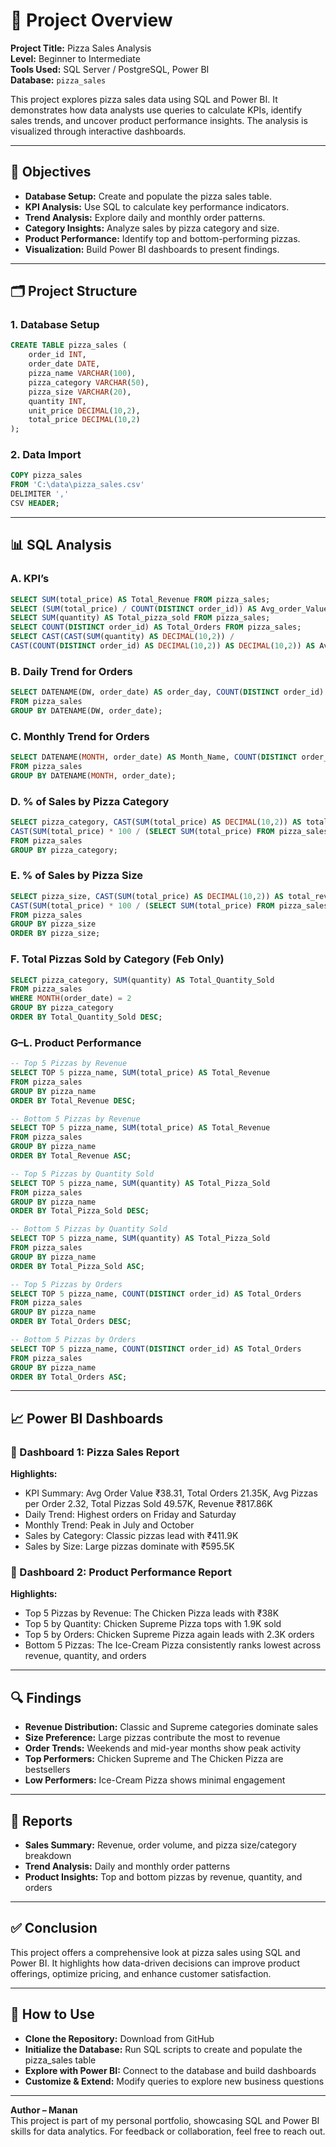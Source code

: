 
# 🍕 Project Overview  
**Project Title:** Pizza Sales Analysis  
**Level:** Beginner to Intermediate  
**Tools Used:** SQL Server / PostgreSQL, Power BI  
**Database:** `pizza_sales`

This project explores pizza sales data using SQL and Power BI. It demonstrates how data analysts use queries to calculate KPIs, identify sales trends, and uncover product performance insights. The analysis is visualized through interactive dashboards.

---

## 🎯 Objectives  
- **Database Setup:** Create and populate the pizza sales table.  
- **KPI Analysis:** Use SQL to calculate key performance indicators.  
- **Trend Analysis:** Explore daily and monthly order patterns.  
- **Category Insights:** Analyze sales by pizza category and size.  
- **Product Performance:** Identify top and bottom-performing pizzas.  
- **Visualization:** Build Power BI dashboards to present findings.

---

## 🗂️ Project Structure  

### 1. Database Setup  
```sql
CREATE TABLE pizza_sales (
    order_id INT,
    order_date DATE,
    pizza_name VARCHAR(100),
    pizza_category VARCHAR(50),
    pizza_size VARCHAR(20),
    quantity INT,
    unit_price DECIMAL(10,2),
    total_price DECIMAL(10,2)
);
```

### 2. Data Import  
```sql
COPY pizza_sales
FROM 'C:\data\pizza_sales.csv'
DELIMITER ','
CSV HEADER;
```

---

## 📊 SQL Analysis  

### A. KPI’s  
```sql
SELECT SUM(total_price) AS Total_Revenue FROM pizza_sales;
SELECT (SUM(total_price) / COUNT(DISTINCT order_id)) AS Avg_order_Value FROM pizza_sales;
SELECT SUM(quantity) AS Total_pizza_sold FROM pizza_sales;
SELECT COUNT(DISTINCT order_id) AS Total_Orders FROM pizza_sales;
SELECT CAST(CAST(SUM(quantity) AS DECIMAL(10,2)) /
CAST(COUNT(DISTINCT order_id) AS DECIMAL(10,2)) AS DECIMAL(10,2)) AS Avg_Pizzas_per_order FROM pizza_sales;
```

### B. Daily Trend for Orders  
```sql
SELECT DATENAME(DW, order_date) AS order_day, COUNT(DISTINCT order_id) AS total_orders
FROM pizza_sales
GROUP BY DATENAME(DW, order_date);
```

### C. Monthly Trend for Orders  
```sql
SELECT DATENAME(MONTH, order_date) AS Month_Name, COUNT(DISTINCT order_id) AS Total_Orders
FROM pizza_sales
GROUP BY DATENAME(MONTH, order_date);
```

### D. % of Sales by Pizza Category  
```sql
SELECT pizza_category, CAST(SUM(total_price) AS DECIMAL(10,2)) AS total_revenue,
CAST(SUM(total_price) * 100 / (SELECT SUM(total_price) FROM pizza_sales) AS DECIMAL(10,2)) AS PCT
FROM pizza_sales
GROUP BY pizza_category;
```

### E. % of Sales by Pizza Size  
```sql
SELECT pizza_size, CAST(SUM(total_price) AS DECIMAL(10,2)) AS total_revenue,
CAST(SUM(total_price) * 100 / (SELECT SUM(total_price) FROM pizza_sales) AS DECIMAL(10,2)) AS PCT
FROM pizza_sales
GROUP BY pizza_size
ORDER BY pizza_size;
```

### F. Total Pizzas Sold by Category (Feb Only)  
```sql
SELECT pizza_category, SUM(quantity) AS Total_Quantity_Sold
FROM pizza_sales
WHERE MONTH(order_date) = 2
GROUP BY pizza_category
ORDER BY Total_Quantity_Sold DESC;
```

### G–L. Product Performance  
```sql
-- Top 5 Pizzas by Revenue
SELECT TOP 5 pizza_name, SUM(total_price) AS Total_Revenue
FROM pizza_sales
GROUP BY pizza_name
ORDER BY Total_Revenue DESC;

-- Bottom 5 Pizzas by Revenue
SELECT TOP 5 pizza_name, SUM(total_price) AS Total_Revenue
FROM pizza_sales
GROUP BY pizza_name
ORDER BY Total_Revenue ASC;

-- Top 5 Pizzas by Quantity Sold
SELECT TOP 5 pizza_name, SUM(quantity) AS Total_Pizza_Sold
FROM pizza_sales
GROUP BY pizza_name
ORDER BY Total_Pizza_Sold DESC;

-- Bottom 5 Pizzas by Quantity Sold
SELECT TOP 5 pizza_name, SUM(quantity) AS Total_Pizza_Sold
FROM pizza_sales
GROUP BY pizza_name
ORDER BY Total_Pizza_Sold ASC;

-- Top 5 Pizzas by Orders
SELECT TOP 5 pizza_name, COUNT(DISTINCT order_id) AS Total_Orders
FROM pizza_sales
GROUP BY pizza_name
ORDER BY Total_Orders DESC;

-- Bottom 5 Pizzas by Orders
SELECT TOP 5 pizza_name, COUNT(DISTINCT order_id) AS Total_Orders
FROM pizza_sales
GROUP BY pizza_name
ORDER BY Total_Orders ASC;
```

---

## 📈 Power BI Dashboards  

### 🧾 Dashboard 1: Pizza Sales Report  
**Highlights:**  
- KPI Summary: Avg Order Value ₹38.31, Total Orders 21.35K, Avg Pizzas per Order 2.32, Total Pizzas Sold 49.57K, Revenue ₹817.86K  
- Daily Trend: Highest orders on Friday and Saturday  
- Monthly Trend: Peak in July and October  
- Sales by Category: Classic pizzas lead with ₹411.9K  
- Sales by Size: Large pizzas dominate with ₹595.5K  

### 🍕 Dashboard 2: Product Performance Report  
**Highlights:**  
- Top 5 Pizzas by Revenue: The Chicken Pizza leads with ₹38K  
- Top 5 by Quantity: Chicken Supreme Pizza tops with 1.9K sold  
- Top 5 by Orders: Chicken Supreme Pizza again leads with 2.3K orders  
- Bottom 5 Pizzas: The Ice-Cream Pizza consistently ranks lowest across revenue, quantity, and orders  

---

## 🔍 Findings  

- **Revenue Distribution:** Classic and Supreme categories dominate sales  
- **Size Preference:** Large pizzas contribute the most to revenue  
- **Order Trends:** Weekends and mid-year months show peak activity  
- **Top Performers:** Chicken Supreme and The Chicken Pizza are bestsellers  
- **Low Performers:** Ice-Cream Pizza shows minimal engagement  

---

## 📄 Reports  

- **Sales Summary:** Revenue, order volume, and pizza size/category breakdown  
- **Trend Analysis:** Daily and monthly order patterns  
- **Product Insights:** Top and bottom pizzas by revenue, quantity, and orders  

---

## ✅ Conclusion  

This project offers a comprehensive look at pizza sales using SQL and Power BI. It highlights how data-driven decisions can improve product offerings, optimize pricing, and enhance customer satisfaction.

---

## 🚀 How to Use  

- **Clone the Repository:** Download from GitHub  
- **Initialize the Database:** Run SQL scripts to create and populate the pizza_sales table  
- **Explore with Power BI:** Connect to the database and build dashboards  
- **Customize & Extend:** Modify queries to explore new business questions  

---

**Author – Manan**  
This project is part of my personal portfolio, showcasing SQL and Power BI skills for data analytics. For feedback or collaboration, feel free to reach out.
